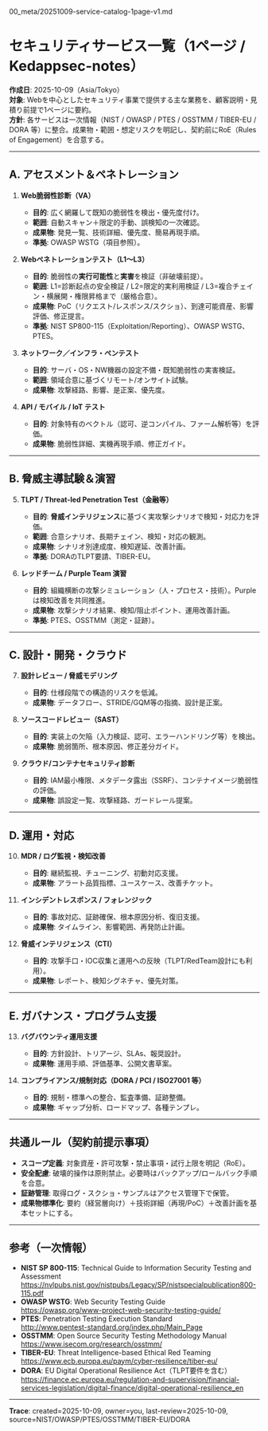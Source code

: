 00_meta/20251009-service-catalog-1page-v1.md

# セキュリティサービス一覧（1ページ / Kedappsec-notes）
**作成日**: 2025-10-09（Asia/Tokyo）  
**対象**: Webを中心としたセキュリティ事業で提供する主な業務を、顧客説明・見積り前提で1ページに要約。  
**方針**: 各サービスは一次情報（NIST / OWASP / PTES / OSSTMM / TIBER-EU / DORA 等）に整合。成果物・範囲・想定リスクを明記し、契約前にRoE（Rules of Engagement）を合意する。

---

## A. アセスメント＆ペネトレーション
1) **Web脆弱性診断（VA）**  
   - **目的**: 広く網羅して既知の脆弱性を検出・優先度付け。  
   - **範囲**: 自動スキャン＋限定的手動、誤検知の一次確認。  
   - **成果物**: 発見一覧、技術詳細、優先度、簡易再現手順。  
   - **準拠**: OWASP WSTG（項目参照）。

2) **Webペネトレーションテスト（L1〜L3）**  
   - **目的**: 脆弱性の**実行可能性**と**実害**を検証（非破壊前提）。  
   - **範囲**: L1=診断起点の安全検証 / L2=限定的実利用検証 / L3=複合チェイン・横展開・権限昇格まで（厳格合意）。  
   - **成果物**: PoC（リクエスト/レスポンス/スクショ）、到達可能資産、影響評価、修正提言。  
   - **準拠**: NIST SP800-115（Exploitation/Reporting）、OWASP WSTG、PTES。

3) **ネットワーク／インフラ・ペンテスト**  
   - **目的**: サーバ・OS・NW機器の設定不備・既知脆弱性の実害検証。  
   - **範囲**: 領域合意に基づくリモート/オンサイト試験。  
   - **成果物**: 攻撃経路、影響、是正案、優先度。

4) **API / モバイル / IoT テスト**  
   - **目的**: 対象特有のベクトル（認可、逆コンパイル、ファーム解析等）を評価。  
   - **成果物**: 脆弱性詳細、実機再現手順、修正ガイド。

---

## B. 脅威主導試験＆演習
5) **TLPT / Threat-led Penetration Test（金融等）**  
   - **目的**: **脅威インテリジェンス**に基づく実攻撃シナリオで検知・対応力を評価。  
   - **範囲**: 合意シナリオ、長期チェイン、検知・対応の観測。  
   - **成果物**: シナリオ別達成度、検知遅延、改善計画。  
   - **準拠**: DORAのTLPT要請、TIBER-EU。

6) **レッドチーム / Purple Team 演習**  
   - **目的**: 組織横断の攻撃シミュレーション（人・プロセス・技術）。Purpleは検知改善を共同推進。  
   - **成果物**: 攻撃シナリオ結果、検知/阻止ポイント、運用改善計画。  
   - **準拠**: PTES、OSSTMM（測定・証跡）。

---

## C. 設計・開発・クラウド
7) **設計レビュー / 脅威モデリング**  
   - **目的**: 仕様段階での構造的リスクを低減。  
   - **成果物**: データフロー、STRIDE/GQM等の指摘、設計是正案。

8) **ソースコードレビュー（SAST）**  
   - **目的**: 実装上の欠陥（入力検証、認可、エラーハンドリング等）を検出。  
   - **成果物**: 脆弱箇所、根本原因、修正差分ガイド。

9) **クラウド/コンテナセキュリティ診断**  
   - **目的**: IAM最小権限、メタデータ露出（SSRF）、コンテナイメージ脆弱性の評価。  
   - **成果物**: 誤設定一覧、攻撃経路、ガードレール提案。

---

## D. 運用・対応
10) **MDR / ログ監視・検知改善**  
    - **目的**: 継続監視、チューニング、初動対応支援。  
    - **成果物**: アラート品質指標、ユースケース、改善チケット。

11) **インシデントレスポンス / フォレンジック**  
    - **目的**: 事故対応、証跡確保、根本原因分析、復旧支援。  
    - **成果物**: タイムライン、影響範囲、再発防止計画。

12) **脅威インテリジェンス（CTI）**  
    - **目的**: 攻撃手口・IOC収集と運用への反映（TLPT/RedTeam設計にも利用）。  
    - **成果物**: レポート、検知シグネチャ、優先対策。

---

## E. ガバナンス・プログラム支援
13) **バグバウンティ運用支援**  
    - **目的**: 方針設計、トリアージ、SLAs、報奨設計。  
    - **成果物**: 運用手順、評価基準、公開文書草案。

14) **コンプライアンス/規制対応（DORA / PCI / ISO27001 等）**  
    - **目的**: 規制・標準への整合、監査準備、証跡整備。  
    - **成果物**: ギャップ分析、ロードマップ、各種テンプレ。

---

## 共通ルール（契約前提示事項）
- **スコープ定義**: 対象資産・許可攻撃・禁止事項・試行上限を明記（RoE）。  
- **安全配慮**: 破壊的操作は原則禁止。必要時はバックアップ/ロールバック手順を合意。  
- **証跡管理**: 取得ログ・スクショ・サンプルはアクセス管理下で保管。  
- **成果物標準化**: 要約（経営層向け）＋技術詳細（再現/PoC）＋改善計画を基本セットにする。

---

## 参考（一次情報）
- **NIST SP 800-115**: Technical Guide to Information Security Testing and Assessment  
  https://nvlpubs.nist.gov/nistpubs/Legacy/SP/nistspecialpublication800-115.pdf  
- **OWASP WSTG**: Web Security Testing Guide  
  https://owasp.org/www-project-web-security-testing-guide/  
- **PTES**: Penetration Testing Execution Standard  
  http://www.pentest-standard.org/index.php/Main_Page  
- **OSSTMM**: Open Source Security Testing Methodology Manual  
  https://www.isecom.org/research/osstmm/  
- **TIBER-EU**: Threat Intelligence-based Ethical Red Teaming  
  https://www.ecb.europa.eu/paym/cyber-resilience/tiber-eu/  
- **DORA**: EU Digital Operational Resilience Act（TLPT要件を含む）  
  https://finance.ec.europa.eu/regulation-and-supervision/financial-services-legislation/digital-finance/digital-operational-resilience_en  

---

**Trace**: created=2025-10-09, owner=you, last-review=2025-10-09, source=NIST/OWASP/PTES/OSSTMM/TIBER-EU/DORA
